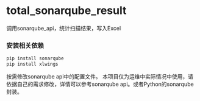 # total_sonarqube_result
调用sonarqube_api，统计扫描结果，写入Excel


### 安装相关依赖
```bash
pip install sonarqube
pip install xlwings
```
按需修改sonarqube api中的配置文件。
本项目仅为运维中实际情况中使用，请依据自己的需求修改，详情可以参考sonarqube api。或者Python的sonarqube封装。
